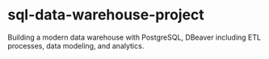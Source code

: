 # sql-data-warehouse-project
Building a modern data warehouse with PostgreSQL, DBeaver including ETL processes, data modeling, and analytics.
